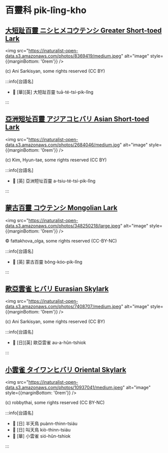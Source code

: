 # 百靈科 pik-lîng-kho

## [大短趾百靈 ニシヒメコウテンシ Greater Short-toed Lark](https://ebird.org/species/gstlar1)

<img src="https://inaturalist-open-data.s3.amazonaws.com/photos/8369419/medium.jpeg" alt="image" style={{marginBottom: '0rem'}} />

<p className="image-caption">
(c) Ani Sarkisyan, some rights reserved (CC BY)
</p>

:::info[台語名]

- 🎯 [華][英] 大短趾百靈 tuā-té-tsí-pik-lîng

:::

## [亞洲短址百靈 アジアコヒバリ Asian Short-toed Lark](https://ebird.org/species/lstlar2)

<img src="https://inaturalist-open-data.s3.amazonaws.com/photos/2684046/medium.jpg" alt="image" style={{marginBottom: '0rem'}} />

<p className="image-caption">
(c) Kim, Hyun-tae, some rights reserved (CC BY)
</p>

:::info[台語名]

- 🎯 [英] 亞洲短址百靈 a-tsiu-té-tsí-pik-lîng

:::

## [蒙古百靈 コウテンシ Mongolian Lark](https://ebird.org/species/monlar1)

<img src="https://inaturalist-open-data.s3.amazonaws.com/photos/348250218/large.jpeg" alt="image" style={{marginBottom: '0rem'}} />

<p className="image-caption">
© fattakhova_olga, some rights reserved (CC-BY-NC)
</p>

:::info[台語名]

- 🎯 [英] 蒙古百靈 bông-kóo-pik-lîng

:::

## [歐亞雲雀 ヒバリ Eurasian Skylark](https://ebird.org/species/skylar)

<img src="https://inaturalist-open-data.s3.amazonaws.com/photos/7408707/medium.jpeg" alt="image" style={{marginBottom: '0rem'}} />

<p className="image-caption">
(c) Ani Sarkisyan, some rights reserved (CC BY)
</p>

:::info[台語名]

- 🎯 [日][英] 歐亞雲雀 au-a-hûn-tshiok

:::

## [小雲雀 タイワンヒバリ Oriental Skylark](https://ebird.org/species/orisky1)

<img src="https://inaturalist-open-data.s3.amazonaws.com/photos/10937041/medium.jpeg" alt="image" style={{marginBottom: '0rem'}} />

<p className="image-caption">
(c) robbythai, some rights reserved (CC BY-NC)
</p>

:::info[台語名]

- 🎯 [日] 半天鳥 puànn-thinn-tsiáu
- 🎯 [日] 叫天鳥 kiò-thinn-tsiáu
- 🎯 [華] 小雲雀 sió-hûn-tshiok

:::
